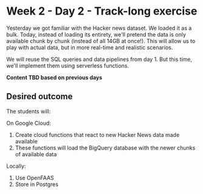# Week 2 - Day 2 - Track-long exercise

Yesterday we got familiar with the Hacker news dataset. We loaded it as a bulk. Today, instead of loading its entirety, we'll pretend the data is only available chunk by chunk (instead of all 14GB at once!). This will allow us to play with actual data, but in more real-time and realistic scenarios.

We will reuse the SQL queries and data pipelines from day 1. But this time, we'll implement them using serverless functions.

**Content TBD based on previous days**

## Desired outcome

The students will:

On Google Cloud:

1. Create cloud functions that react to new Hacker News data made available
2. These functions will load the BigQuery database with the newer chunks of available data

Locally:

1. Use OpenFAAS
2. Store in Postgres
